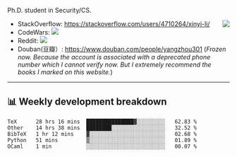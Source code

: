 Ph.D. student in Security/CS.

<img align="right" src="https://github-readme-stats.vercel.app/api?username=li-xin-yi&count_private=true&show_icons=true&hide_title=true&theme=tokyonight" />

- StackOverflow: https://stackoverflow.com/users/4710264/xinyi-li/
- CodeWars: [![](https://www.codewars.com/users/xy-li/badges/micro)](https://www.codewars.com/users/xy-li/)
- Reddit: [![](https://img.shields.io/reddit/user-karma/combined/xy-li?style=social)](https://www.reddit.com/user/xy-li/)
- Douban(豆瓣）: https://www.douban.com/people/yangzhou301  (*Frozen now. Because the account is associated with a deprecated phone number which I cannot verify now. But I extremely recommend the books I marked on this website.*)

---

## 📊 Weekly development breakdown

<!--START_SECTION:waka-->
```text
TeX      28 hrs 16 mins  ███████████████▓░░░░░░░░░   62.83 % 
Other    14 hrs 38 mins  ████████░░░░░░░░░░░░░░░░░   32.52 % 
BibTeX   1 hr 12 mins    ▓░░░░░░░░░░░░░░░░░░░░░░░░   02.68 % 
Python   51 mins         ▒░░░░░░░░░░░░░░░░░░░░░░░░   01.89 % 
OCaml    1 min           ░░░░░░░░░░░░░░░░░░░░░░░░░   00.07 % 
```
<!--END_SECTION:waka-->
